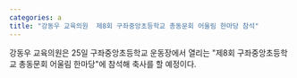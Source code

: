 ```yaml
---
categories: a
title: "강동우 교육의원  제8회 구좌중앙초등학교 총동문회 어울림 한마당 참석"
---
```

강동우 교육의원은 25일 구좌중앙초등학교 운동장에서 열리는 "제8회 구좌중앙초등학교 총동문회 어울림 한마당"에 참석해 축사를 할 예정이다.